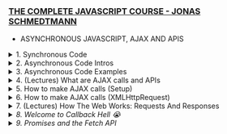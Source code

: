 ### [THE COMPLETE JAVASCRIPT COURSE - JONAS SCHMEDTMANN](https://www.udemy.com/course/the-complete-javascript-course)

- ASYNCHRONOUS JAVASCRIPT, AJAX AND APIS

<details>
<summary> 1. Synchronous Code </summary>
<br>
Synchronous Code: Code that is executed line by line in the order that it appears. Each line of code waits for the previous line to finish executing before it is executed. This is the default behavior of JavaScript. Most of the code we have written so far is synchronous code. It has a disadvantage ie Long-running operations block code execution which means that it has to wait for long codes to keep finish running before the next line is executed.
  <br>

```Javascript
// Synchronous Code
    const p = document.querySelector('.p');
    p.textContent = 'I am Josh!';
    alert('Text set!');
    p.style.color = 'red';
```

The `alert` is a example of the long-running operation. It blocks the code execution until the user `clicks` the OK button. This is a problem because the user cannot do anything else on the page until the `alert` is closed.<br>
This maybe fine but in cases for example where execution has to wait for a 5 second timer to finish running before the next line of code is executed, it becomes a problem. <br>

</details>

<details>
<summary> 2. Asynchronous Code Intros</summary>
<br>
Asynchronous Code: Code that is  executed line by line in the order that it appears. Each line of code does not wait for the previous line to finish executing before it is executed. <br>

```Javascript
// Asynchronous Code
    const p = document.querySelector('.p'); // The first line is still synchronous and we move on to the next line
    setTimeout(() => { // Here we encounter the Timeout function which will basically starts a timer in an asynchronous way. So this means that the timer will essentially run in the background without affecting the main code. We also register a callback function which will be called as soon as the timer is finished. This callback function will be called by the web API and not by the main code.
      p.textContent = 'I am Josh!';
    }, 5000); // The main code is not been blocked by the timer. It continues to run and the next line of code is executed. This is called non-blocking code.
    p.style.color = 'red';
```

Asynchronous programming is about coordinating the behaviour of a program over a period of time.<br>
As seen in the example we need a callback function to execute an asynchronous code. But that does not mean that callback functions automatically make code asynchronous.

```Javascript
[1,2,3].map(v=>v*2); // This accepts a callback function but it is still synchronous
```

Only certain functions are asynchronous like `setTimeout` and we just have to know which ones are and aren't<br>
N.B: Callback functions alone do _NOT_ make code asynchronous!

</details>

<details>
<summary> 3. Asynchronous Code Examples </summary>
<br>

```Javascript
const img = document.querySelector('.dog-img'); // This is a synchronous code
img.src = 'dog.jpg';  // This is a synchronous code - But, here we set the src attribute of any image is asynchronous as it is set in the background by the browser. The browser will download the image in the background and then set the src attribute. This is an asynchronous code.
img.addEventListener('load', function() { // Listening for the load event which is fired as soon as the image is loaded. This is an asynchronous code. As all this code is 'non-blocking' and will run in the background without affecting the main code.
  img.classList.add('fadeIn');
});
// Since we are listening once it is ready it joins the event loop and waits for the event to happen. Once the event happens the callback function is called and the code is executed.
p.style.width = '500px';
```

N.B: `addEventListener` does _NOT_ automatically make code asynchronous! for example:
<br>

```Javascript
const img = document.querySelector('.dog-img');
img.addEventListener('click', function() {
  img.classList.add('fadeIn');
});
```

<br>
This is a synchronous code because the callback function is only called when the user `clicks` on the image. So the callback function is only called when the event happens. This is not asynchronous code because the code is not running in the background. It is only running when the event happens. It is simply waiting for an `event` to happen but it is not doing anything.

Now what makes the first example asychronous is simply the fact that the image is loaded asychronously in the background and not because we are listening for the `load` event. So the code is running in the background and it is not blocking the main code.

Other examples of asynchronous code include: `Geolocation API`, `AJAX` (This is probably the most important usecase of asynchronous `JavaScript`)

More examples from my personal research includes - `Fetch API`, `Web Workers`, `IndexedDB`, `File API`, `Application Cache`, `Web Sockets`, `Server-Sent Events`, `Service Workers`, `Promises`, `Async/Await` etc.
<br>

</details>

<details>
<summary> 4. (Lectures) What are AJAX calls and APIs </summary>
<br>

##### AJAX 
`Asynchronous JavaScript` And `XML`. Allows us to communicate with remote web servers in an asynchronous way. This means that we can request data from web servers dynamically and then use that data to update the page without reloading the page. 

Say we have a client and we want to get some data from the server. We can do this by sending a request to the server. The server will then process the request and send back a response containing the data we requested. This happens asynchronously in the backgroung in a `request-response cycle`.
There can even be different types of request `GET` request to recieve data, `POST` request to send data, `PUT` request to update data, `DELETE` request to delete data etc. 

This server usually contains a `WEB API` which contains the data we are looking for.
<br>

##### API
Application Programming Interface. A piece of software that can be used by another piece of software, in order to basically allow applications to talk to each other. And this is true not just for `JavaScript` or Web development but for programming in general.

In `JavaScript` and web development, there are various types of APIs available, such as the `DOM API` and `Geolocation API`. APIs are self-contained software components that enable interaction with other software. One way to create a simple API is by implementing it in a class, where certain methods are made accessible as a public interface. Objects created from a class act as encapsulated software components that can be interacted with by other software.

The primary API discussed here is the `Online API`, which refers to an application running on a web server. It receives data requests, retrieves the requested data from a database, and sends it back to the client. These `online APIs` are commonly referred to as `APIs`, `Web APIs`, or simply `API`, as the term `Web API` is used for various other purposes as well.

Building an `Online API` involves `back-end development`, which includes working with `servers`, `databases`, and utilizing `Node.js`. Here we use third-party `APIs` that are often available for free.

There is an `API` for everything, see [PUBLIC APIs](https://github.com/public-apis/public-apis). For instance, when developing applications like a travel app, `APIs` are essential for obtaining weather data, information about destination countries, flight details, currency conversion, and even functionalities like sending emails, text messages, or embedding Google Maps. `APIs` have played a significant role in shaping the modern web, and their usage is popular in `JavaScript`.

Regarding `API` data formats, the term `AJAX` originally stood for `Asynchronous JavaScript` and `XML`.  This is also called `XMLHttpRequest` or `XHR` because the data is usually sent in the `XML` format. But nowadays we usually send data in the `JSON (JavaScript Object Notation)` format. So `AJAX` is a bit of a misnomer. `JSON` is essentially a `JavaScript` object converted to a string, which makes it easy to send across the web and use in `JavaScript` once the data is received.

 <br>
<br>

</details>

<details>
<summary> 5. How to make AJAX calls (Setup)</summary>
<br>

Here we are make a card UI component that comes from a Online API. We are going to use the `fetch` API to make AJAX calls.

The Starter Code is as follows:

index.html
```HTML
<!DOCTYPE html>
<html lang="en">
  <head>
    <meta charset="UTF-8" />
    <meta name="viewport" content="width=device-width, initial-scale=1.0" />
    <meta http-equiv="X-UA-Compatible" content="ie=edge" />
    <link rel="stylesheet" href="style.css" />
    <script defer src="script.js"></script>
    <title>Asynchronous JavaScript</title>
  </head>
  <body>
    <main class="container">
      <div class="countries">
        <!--
        <article class="country">
          <img class="country__img" src="" />
          <div class="country__data">
            <h3 class="country__name">COUNTRY</h3>
            <h4 class="country__region">REGION</h4>
            <p class="country__row"><span>👫</span>POP people</p>
            <p class="country__row"><span>🗣️</span>LANG</p>
            <p class="country__row"><span>💰</span>CUR</p>
          </div>
        </article>
        -->
      </div>
      <!-- <button class="btn-country">Where am I?</button> -->
      <div class="images"></div>
    </main>
  </body>
</html>
```

style.css
```CSS
* {
  margin: 0;
  padding: 0;
  box-sizing: inherit;
}

html {
  font-size: 62.5%;
  box-sizing: border-box;
}

body {
  font-family: system-ui;
  color: #555;
  background-color: #f7f7f7;
  min-height: 100vh;

  display: flex;
  align-items: center;
  justify-content: center;
}

.container {
  display: flex;
  flex-flow: column;
  align-items: center;
}

.countries {
  /* margin-bottom: 8rem; */
  display: flex;

  font-size: 2rem;
  opacity: 0;
  transition: opacity 1s;
}

.country {
  background-color: #fff;
  box-shadow: 0 2rem 5rem 1rem rgba(0, 0, 0, 0.1);
  font-size: 1.8rem;
  width: 30rem;
  border-radius: 0.7rem;
  margin: 0 3rem;
  /* overflow: hidden; */
}

.neighbour::before {
  content: 'Neighbour country';
  width: 100%;
  position: absolute;
  top: -4rem;

  text-align: center;
  font-size: 1.8rem;
  font-weight: 600;
  text-transform: uppercase;
  color: #888;
}

.neighbour {
  transform: scale(0.8) translateY(1rem);
  margin-left: 0;
}

.country__img {
  width: 30rem;
  height: 17rem;
  object-fit: cover;
  background-color: #eee;
  border-top-left-radius: 0.7rem;
  border-top-right-radius: 0.7rem;
}

.country__data {
  padding: 2.5rem 3.75rem 3rem 3.75rem;
}

.country__name {
  font-size: 2.7rem;
  margin-bottom: 0.7rem;
}

.country__region {
  font-size: 1.4rem;
  margin-bottom: 2.5rem;
  text-transform: uppercase;
  color: #888;
}

.country__row:not(:last-child) {
  margin-bottom: 1rem;
}

.country__row span {
  display: inline-block;
  margin-right: 2rem;
  font-size: 2.4rem;
}

.btn-country {
  border: none;
  font-size: 2rem;
  padding: 2rem 5rem;
  border-radius: 0.7rem;
  color: white;
  background-color: orangered;
  cursor: pointer;
}

.images {
  display: flex;
}

.images img {
  display: block;
  width: 80rem;
  margin: 4rem;
}

.images img.parallel {
  width: 40rem;
  margin: 2rem;
  border: 3rem solid white;
  box-shadow: 0 2rem 5rem 1rem rgba(0, 0, 0, 0.1);
}
```

and the `script.js` file is as follows:

```Javascript
'use strict';

const btn = document.querySelector('.btn-country');
const countriesContainer = document.querySelector('.countries');
```

</details>

<details>
<summary> 6. How to make AJAX calls (XMLHttpRequest)</summary>
<br>

So now we focus on the `script.js` file. There are multiple ways to make AJAX calls, but start with the old school way the `XMLHttpRequest` function.

This is a link to all [Public APIs](https://github.com/public-apis/public-apis) that you can use to practice with.

We need to check the CORS (Cross Origin Resource Sharing). As we cannot access the data from the API without it. It should be YES or Unknown. If it is NO then we cannot access the data.

```Javascript
'use strict';

const btn = document.querySelector('.btn-country');
const countriesContainer = document.querySelector('.countries');

///////////////////////////////////////

const  request = new XMLHttpRequest(); // We call first and store in variables. The is how AJAX calls used to be handled with events and callbacks. Modern way is with Promises and the Fetch API.

// + Next we need the url to do the AJAX Call
// + We get the REST COUNTRIES API from the Public APIs linked above.

// This is the API we are using. We are using the GET method and the url.
request.open('GET', 'https://restcountries.com/v3.1/name/nigeria'); //With this we basically open the request. We need to pass in the HTTP method and the url.

// We cannot just store the value in a variable. We need to listen for the load event. like this  - data = request.send(); We send the request. The AJAX call is asynchronous. So we need to wait for the data to load. We need to listen for the load event.

request.send(); // This is the method that actually sends the request.

// We need to listen for the load event.
request.addEventListener('load', function () {
  console.log(this.responseText); // The THIS keyword here is the request which means that we can replace it with request.responseText. This is the data we get back from the API.

// At this point the Console looks like this: [{"name":{"common":"Nigeria","official":"Federal Republic of Nigeria","nativeName":{"eng":{"official":"Federal Republic of Nigeria","common":"Nigeria"}}},"tld":[".ng"],"cca2":"NG","ccn3"...] - My first AJAX call 😍nand it workssssss.

//It is a JSON string. We need to convert it to an object. We can do this with the JSON.parse() method.
const [data] = JSON.parse(this.responseText); // We use array destructuring to get the first element of the array. We use the JSON.parse() method to convert the JSON string to an object. 
console.log(data); // This is the data we get back from the API. It is an object.
});

```

At this point we have the data from the API. We can now use it to display the data on the page. so we get the commented article part from the index.html file and add it to the script.js file using template literals. 


```Javascript

request.addEventListener('load', function () {
  const [data] = JSON.parse(this.responseText);
  console.log(data);

// We just replace the data from what we get from the API object already now visible in the console. So for population in the console it is in millions so we divide by a million (the underscore is a convention we learnt from earlier chapters) and then we fix to one decimal place. We also add the flag image from the API. We also add the region and the name. We also add the language and the currency.
  const html= `
      <article class="country">
   <img class="country__img" src="${data.flags.svg}" />
   <div class="country__data">
     <h3 class="country__name">${data.name.common}</h3>
     <h4 class="country__region">${data.region}</h4>
     <p class="country__row"><span>👫</span>${(
       +data.population / 1_000_000
     ).toFixed(1)} million people</p> 
     <p class="country__row"><span>🗣️</span>${data.languages.eng}</p>
     <p class="country__row"><span>💰</span>${data.currencies.NGN.name}</p>
   </div>
 </article>
  `
    // Now we need to insert the HTML into the DOM. We use the insertAdjacentHTML() method. We use the beforeend position. We pass in the html variable and the position.
  countriesContainer.insertAdjacentHTML('beforeend', html);
   // We need to set the  style of opacity of the country to 1.
  countriesContainer.style.opacity = 1;
});
```

So the one above is exactly how it should appear if you track through the console. But the one below uses a new property `Object Values` which I am seeing for the first time but it basically helps to get the values but this should work across different countries and not just NGN. 

```Javascript
 const html = `
  <article class="country">
   <img class="country__img" src="${data.flags.svg}" />
   <div class="country__data">
     <h3 class="country__name">${data.name.common}</h3>
     <h4 class="country__region">${data.region}</h4>
     <p class="country__row"><span>👫</span>${(
       +data.population / 1_000_000
     ).toFixed(1)}M people</p> 
     <p class="country__row"><span>🗣️</span>${
       Object.values(data.languages)[0]
     }</p>
     <p class="country__row"><span>💰</span>${
       Object.values(data.currencies)[0].name
     }</p>
   </div>
 </article>
 `
```
So we now have the data displaying on the page. Now to make this a function that works for all countries as expected and avoid Spaghetti code we will now refactor all into a function

```Javascript
const getCountryData = function (country) { // This takes a string as an input
const request = new XMLHttpRequest();
request.open('GET', `https://restcountries.com/v3.1/name/${country}`); // So we use the country input to make the AJAX call dynamic. We use template literals to do this.
request.send();

request.addEventListener('load', function () {
  console.log(this.responseText);
  const [data] = JSON.parse(this.responseText);
  console.log(data);

  const html = `
  <article class="country">
   <img class="country__img" src="${data.flags.svg}" />
   <div class="country__data">
     <h3 class="country__name">${data.name.common}</h3>
     <h4 class="country__region">${data.region}</h4>
     <p class="country__row"><span>👫</span>${(
       +data.population / 1_000_000
     ).toFixed(1)}M people</p> 
     <p class="country__row"><span>🗣️</span>${
       Object.values(data.languages)[0]
     }</p>
     <p class="country__row"><span>💰</span>${
       Object.values(data.currencies)[0].name
     }</p>
   </div>
 </article>
`;

  countriesContainer.insertAdjacentHTML('beforeend', html);
  countriesContainer.style.opacity = 1;
});
}
getCountryData('Nigeria'); // We call the function and pass in the country name as a string.
getCountryData('Ghana'); // Here the other country is not overwritten they just form a nice array thanks to the  .insertAdjacentHTML('beforeend' we learnt before.

// Something Interesting is when we refresh the page a couple of times the countries are not always in the same order. This is because the AJAX calls are asynchronous. Whatever AJAX call arrives first it is the one that is displayed first. So we can't really control the order in which the countries are displayed. This is a problem. But chaining can solve this
```

</details>

<details>
<summary>7. (Lectures) How The Web Works: Requests And Responses</summary>
<br>

### Quick Summary: What happens when we access a web server?

When accessing a web server, the following steps take place:

1. The browser follows a client-server architecture known as the Request-Response Cycle.
2. The URL used consists of the protocol (HTTP or HTTPS), the domain name, and the resource.
3. DNS (Domain Name Server) converts the domain name to the server's IP address.
4. A TCP/IP socket connection is established between the client and the web server.
5. HTTP (Hypertext Transfer Protocol) is used as the communication protocol.
6. An HTTP request is sent from the client to the server, including the HTTP method, request target, headers, and optional request body.
7. The server processes the request and prepares an HTTP response, including the HTTP version, status code, headers, and optional response body.
8. The response is sent back to the client, indicating the success or failure of the request.
9. Multiple requests and responses may occur when accessing a web page, as additional assets are loaded.
10. TCP breaks down requests and responses into packets, while IP handles packet routing using IP addresses.

This summary provides an overview of the steps involved in accessing a web server and the communication that takes place between the client and the server.

  <details style="padding-right: 10px;">
  <summary>Full Overview<i></summary>
  <br>
  When we talked about AJAX calls we said that the browser tries to access a web server sends a request to the server and then the server sends a response back to the browser. This is called *Client Server Architecture* or *Request Response Cycle*. 

  From the URL used to get our country data.

  `https://restcountries.com/v3.1/alpha/NGA`

  #### HTTP
  We see that every URL gets an `HTTP` or `HTTPS` - *Hypertext Transfer Protocol (secure)*, which is for the protocol that will be used on this connection. Then we have the domain name, which is `restcountries.com` in this case. And then we have the resource that we want to access that's `/v3.1`.

  #### DNS
  `restcountries.com` is not the real address of the server that we're trying to access. `DNS` is a means that converts the domain name to the real address of the server which is the *IP Address*. 

  So `DNS` stands for domain name server which is a special kind of server like a phone book. So the first step that happens when we access any Web server is that the browser makes a request to a DNS which will then simply match the web address of the URL to the server's real *IP address* which is `https://161.35.252.68:443`. The *Internet service provider* makes this possible. 

  N:B: *Domain* is not the real address, the *DNS* will convert the domain to the real *IP address*. And then after the real *IP address* has been sent back to the browser, we can finally call it.

  So this is how the real address looks like `https://161.35.252.68:443`. So it still has the protocol, but then comes the *IP address* and now a *port* `(443)` which identifies a specific service that's running on a server like a sub address. This port number has nothing to do with the `/v3.1` resource that we want to access as it will actually be sent over in the HTTP request.

  #### TCP and IP
  Once we have the real *IP address*, a *TCP/IP socket connection* is established between the *client* and the *web server*. At which a connection which will last the entire time that it takes to transfer all files of the Website or all data is created.

  *TCP* is the *Transmission Control Protocol*. And *IP* is the *Internet Protocol*. They are both *communication protocols* that define exactly how data travels across the Web. They are basically the Internet's fundamental control system, as they set the rules about how data moves on the Internet.

  #### HTTP request
  Apart from *TCP/IP*, *HTTP* is another *communication protocol*. A *communication protocol* is simply a system of rules that allows two or more parties to communicate. Now in the case of *HTTP*, it's just a *protocol* that allows *clients* and *Web servers* to communicate. And that works by sending requests and response messages from *client* to *server* and back.

  Now a request message will look something like this. 

  ```bash
  GET /v3.1/alpha/NGA HTTP/1.1 # <START LINE> HTTP method + request target + HTTP version. 
  Host: restcountries.com # <HTTP REQUEST HEADERS>
  User-Agent: Mozilla/5.0 
  Accept-Language: en-US
  <BODY> # Request body is used when we want to send some data to the server eg POST request.
  ```
  The beginning of the message is the most important part called the start line. And this one contains the HTTP method that is used in the request, then the request target and the HTTP version. HTTP method: There are many available methods GET - Request, POST - Send, PUT & PATCH - Modify data, DELETE, etc. request target: where the server is to access the /v3.1/alpha resource in this case, So the URL before and now it is simply sent as the target in the HTTP request. And so then the server can figure out what to do with it. An empty target / means we would be accessing the website's route, which is just restcountries.com in this case.

  Then the next part of the request are the request headers, which is just some information that we sent about the request itself. There are many standard different headers, like what browser is used to make the request, at what time, the user's language etc.

  Now finally, in the case, we're sending data to the server. There will also be a request body, and that body will contain the data that we're sending, eg. coming from an HTML form.

  As developers we don't manually write these HTTP requests, but it's still helpful and valuable to know what they look like. The main difference between HTTP and HTTPS is that HTTPS is encrypted using TLS or SSL, which are yet some are protocols besides that, the logic behind HTTP requests and responses still applies to HTTPS.

  HTTP response
  Once the request is sent to the server, it processes the request and prepares the data or web page to be sent back. When the server is ready, it sends the response back to the client using an HTTP response. The HTTP response message resembles the request, including a start line, headers, and a body.

  ```bash
  Copy code
  HTTP/1.1 200 OK # <START LINE> HTTP version + status code + status message
  Date: Sat 01 July 2023 # <HTTP RESPONSE HEADERS>
  Content-Type: text/html
  Transfer-Encoding: chunked
  <BODY> # Response body is used when we want to send some data to the client eg JSON data.
  ```
  The start line of the response includes the version, status code, and a message. These components inform the client about the success or failure of the request. For instance, a status code of 200 indicates success, while the widely known 404 code signifies a "page not found" error. The response headers contain information about the response itself, and the response body usually contains JSON data from an API or the HTML content of a web page.

  When accessing an API, typically one request and one response are involved. However, when accessing a web page, there can be multiple requests and responses. Initially, the browser receives the HTML file, which is then scanned for additional assets like stylesheets, JavaScript files, and images. Each asset requires a separate request and results in a separate response.

  And then for each different file, there will be a new HTTP request made to the server. So basically this entire back and forth between client and server happens for every single file that is included in the Web page.
  Which means that there can be multiple requests and responses happening at the same time, but the amount is still limited because otherwise the connection would start to slow down. 

  When all the files have finally arrived, then the web page can be rendered in the browser, according to the HTML, CSS, and JavaScript specifications.

  Back to *TCP/IP* to understand how this request and response data is actually sent across the web. TCP breaks the requests and responses down into small chunks called `packets` before they are sent. Once the `packets` arrive at their destination, TCP reassembles them into the original request or response. This allows each `packet` to take a different route through the internet, ensuring quick delivery. The *IP protocol* is responsible for sending and routing these packets using *IP addresses*. 

  </details>
</details>

<details>
<summary>8. Welcome to Callback Hell 😭</summary>
<br>
To recreate that same function from the Country APIs but we want it such that next country is gotten by the being bordering country to our initial country called by the first API call.  This makes the second to have to wait for the first API call to finish before it call can be rendered.  

Editing where we stopped in the previous lesson, we have:

```js
const getCountryAndNeighbour = function (country) { // We changed the name of the function to getCountryAndNeighbour
  const request = new XMLHttpRequest();
  request.open('GET', `https://restcountries.com/v3.1/name/${country}`);
  request.send();

  request.addEventListener('load', function () {
    console.log(this.responseText);
    const [data] = JSON.parse(this.responseText);
    console.log(data);

// This part is exported in a new function
  });
};
```

This would now come before the function above

```js
const renderCountry = function (data) {

    const html = `
      <article class="country">
        <img class="country__img" src="${data.flags.svg}" />
        <div class="country__data">
          <h3 class="country__name">${data.name.common}</h3>
          <h4 class="country__region">${data.region}</h4>
          <p class="country__row"><span>👫</span>${(
            +data.population / 1_000_000
          ).toFixed(1)}M people</p> 
          <p class="country__row"><span>🗣️</span>${
            Object.values(data.languages)[0]
          }</p>
          <p class="country__row"><span>💰</span>${
            Object.values(data.currencies)[0].name
          }</p>
        </div>
      </article>
`;

    countriesContainer.insertAdjacentHTML('beforeend', html);
    countriesContainer.style.opacity = 1;

}

```

Now we call the function in the load event listener

```js
//  {...
 request.addEventListener('load', function () {
    console.log(this.responseText);
    const [data] = JSON.parse(this.responseText);
    console.log(data);
    renderCountry(data);
  });
// };
  getCountryAndNeighbour('Nigeria');
  ```
  This should work!

  Now we want to get the neighbouring country of the country gotten from the first API call. We can do this by getting the country code gotten from the first API call and using it to make a second API call. 

  ```js 
  const getCountryAndNeighbour = function (country) {

  // AJAX call country 1
  const request = new XMLHttpRequest();
  request.open('GET', `https://restcountries.com/v3.1/name/${country}`);
  request.send();

  request.addEventListener('load', function () {
    console.log(this.responseText);
    const [data] = JSON.parse(this.responseText);
    renderCountry(data);

    // Get neighbour country (2)
    const neighbour = data.borders?.[0];

    // AJAX call country 2
    const request2 = new XMLHttpRequest();
    request2.open('GET', `https://restcountries.com/v3.1/alpha/${neighbour}`); // We use the neighbour gotten from the first API call and alpha to get the country code
    request2.send();
    // From this setup we can see that this request is dependent on the first request. as a nested callback function
    request2.addEventListener('load', function () {
      console.log(this.responseText); // This is the response gotten from the second API call
    });
  });
};
getCountryAndNeighbour('Nigeria');
// This works and the console displays the response gotten from the second API call which in this case is [{"name":{"common":"Benin","official":"Republic of Benin","nativeName":{"fr...
```
No matter how much were refresh the page, we would always get the same response. This is because the second API call is dependent on the first API call.

Now we want to render the second country gotten from the second API call. We can do this by copying the first rendering into in the load event listener of the second API call.

```js
    request2.addEventListener('load', function () {
      const [data2] = JSON.parse(this.responseText);
      renderCountry(data2);
    });
    // Now the second country is rendered. Wow!
```

Now there is a special class in the css for the neighbouring country so to implement that we can add a class to the html string in the renderCountry function.

```js
const renderCountry = function (data, className = '') {
  const html = `
    <article class="country ${className}">
     <img class="country__img" src="${data.flags.svg}" />
      <div class="country__data">...`

      // Now we can add the class to the second country
      request2.addEventListener('load', function () {
      const [data2] = JSON.parse(this.responseText);
      renderCountry(data2, 'neighbour');
    });
```

Now if we want to keep on getting the neighbours of the neighbour of the neighbour we will endup with a lot of nested callbacks. This is called *callback hell* which happens when we have a lot of asynchronous task that needs to be performed in a sequence. Now this happens for all asynchronous tasks that are handled by callbacks and not just AJAX calls. Example is the `setTimeout` function.


```js

  setTimeout(()=>{
    console.log('1 second passed');
    setTimeout(()=>{
      console.log('2 second passed');
      setTimeout(()=>{
        console.log('3 second passed');
        setTimeout(()=>{
          console.log('4 second passed');
        }, 1000);
      }, 1000);
    }, 1000);
  }, 1000);
```
This callback hell is very easy to identify by the triangular shape that is formed by the indentation. This is called the *pyramid of doom*. The problem is that it makes our code messy and hard to understand. It also makes it hard to handle errors, add new funtions and even maintain the code.

</details>

<details>
<summary>9. Promises and the Fetch API</summary>
<br>

The solution to callback hell is to use promises. First let's fix the callback hell in the previous lesson. We can do this by using the modern `fetch API`. 

This is how it used to be:

```js
const request = new XMLHttpRequest();
  request.open('GET', `https://restcountries.com/v3.1/name/nigeria`);
  request.send();
```

Now we need to just replace it with the fetch API

```js
const request = fetch(`https://restcountries.com/v3.1/name/nigeria`)
  console.log(response);
  
```

That's it for now. In more complex AJAX calls the fetch API can take in an array of options. But for now we will just use the url. Now the fetch API returns a promise. Which is in the console as... 

```bash
Promise {<pending>}
```

Now we have a promise store in the request variable. 

**A promise** however is defined as an object that is used as a placeholder for the future result of an asynchronous operation. *Less Formal*: A container for an asychronously delivered value. *Less Formal*: A promise is a container for a future value. Example: The response of an `AJAX` call.

Advantages of promises: We no longer rely on events and callbacks passed into asynchronous functions to handle asynchronous results. Instead of nesting callbacks, we can chain promises for a sequence of asynchronous operations: escaping callback hell. 

NB: Promises are an ES6 feature. 

Promises are time-sensitive. They can be in one of these three states:
1. Pending: Before the future value resulting from the `Async task` is available. During this time the Async task is still running in the background.
2. Settled: After the `Async task` has finished. This is when the future value is available. A settled promise can either be fulfilled (success! The Value is now available) or rejected (An error happened eg: No network).
We are able to handle these different states in our code. The promise is only settled once.

To get a result from a promise means to consume a promise. We consume a promise we already have a promise eg A promise returned by the fetch API. 
In order for a promise to  exist in the first place, it must first be built.
So it must be created in the case of the fetch API, it's the fetch function that builds the promise and returns it for us to consume. 

